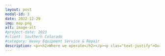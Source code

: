 ```yaml
---
layout: post
modal-id: 3
date: 2022-12-29
img: map.png
alt: image-alt
#project-date: 2023
#client: Southern Colorado
#category: Heavy Equipment Service & Repair
description: <p><h2>Where we operate</h2></p><p clas="text-justify">Our service area is defined by three zones. Generally centered around Cañon City and runs North to Hartsel, South to Westcliffe, East to Pueblo, and West to Salida. Anything outside our service area is by appointment only and incurs a $250 day rate service charge.</p><p><h3>Service Zone 1</h3></p><p>There is no dispatch fee to get a service truck & technician out to your job site if it is within a 10-mile radius of the Cañon City/Florence area.</p><p><img class="img-responsive img-centered" src="/assets/map1.png"></p><p><h3>Service Zone 2</h3></p><p>Beyond 10-miles and up to a 25-mile radius is a $50 dispatch fee.</p><p><img class="img-responsive img-centered" src="/assets/map2.png"></p><p><h3>Service Zone 3</h3></p><p>Beyond 25-miles and up to 75-miles is a $100 dispatch fee.</p><p><img class="img-responsive img-centered" src="/assets/map3.png"></p>
---
```

